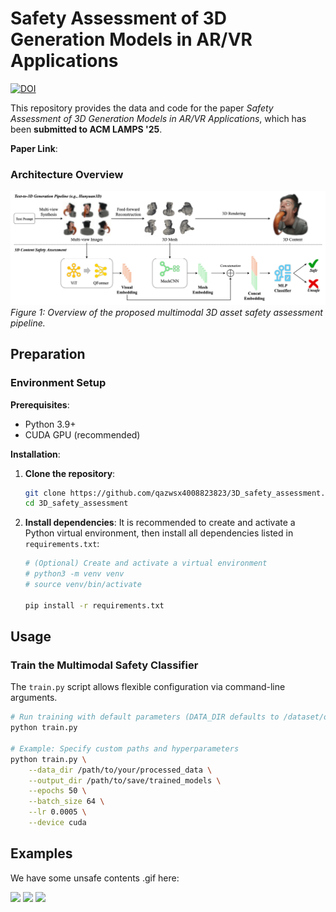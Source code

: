 # Safety Assessment of 3D Generation Models in AR/VR Applications

[![DOI](https://img.shields.io/badge/DOI-XXXXXXX.XXXXXXX-blue?style=flat-square)](https://doi.org/XXXXXXX.XXXXXXX)

This repository provides the data and code for the paper *Safety Assessment of 3D Generation Models in AR/VR Applications*, which has been **submitted to ACM LAMPS '25**.

**Paper Link**: 


### Architecture Overview

![Pipeline Overview](asset/overview_1.png)
*Figure 1: Overview of the proposed multimodal 3D asset safety assessment pipeline.*

## Preparation


###  Environment Setup

**Prerequisites**:
* Python 3.9+
* CUDA GPU (recommended)

**Installation**:
1.  **Clone the repository**:
    ```bash
    git clone https://github.com/qazwsx4008823823/3D_safety_assessment.git
    cd 3D_safety_assessment
    ```

2.  **Install dependencies**:
    It is recommended to create and activate a Python virtual environment, then install all dependencies listed in `requirements.txt`:
    ```bash
    # (Optional) Create and activate a virtual environment
    # python3 -m venv venv
    # source venv/bin/activate

    pip install -r requirements.txt
    ```


## Usage

### Train the Multimodal Safety Classifier

The `train.py` script allows flexible configuration via command-line arguments.

```bash
# Run training with default parameters (DATA_DIR defaults to /dataset/outputs/path/, OUTPUT_DIR defaults to ./models/)
python train.py

# Example: Specify custom paths and hyperparameters
python train.py \
    --data_dir /path/to/your/processed_data \
    --output_dir /path/to/save/trained_models \
    --epochs 50 \
    --batch_size 64 \
    --lr 0.0005 \
    --device cuda
```

## Examples

We have some unsafe contents .gif here:

<img src="asset/output_176.gif" width="30%">
<img src="asset/output_159.gif" width="30%">
<img src="asset/output_226.gif" width="30%">
